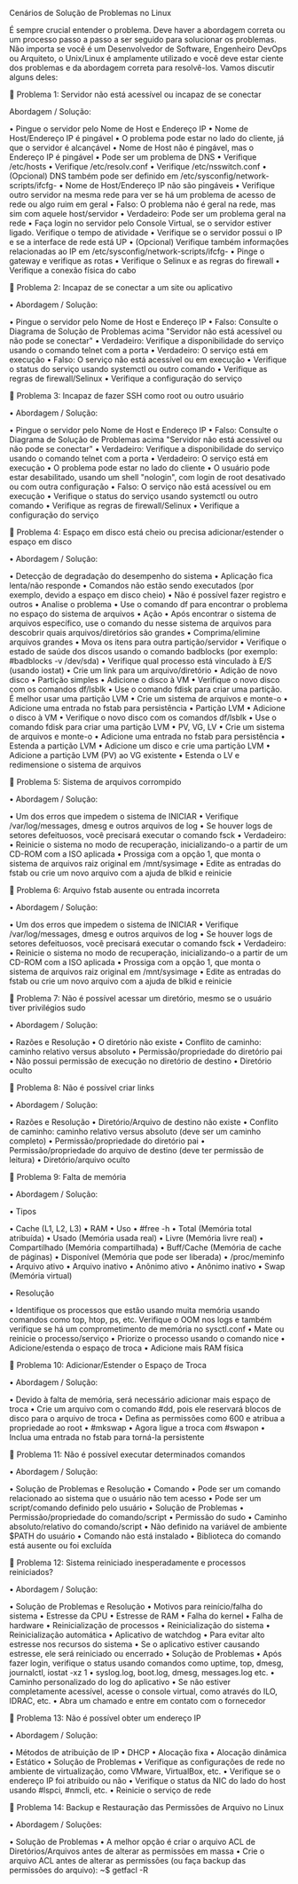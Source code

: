 Cenários de Solução de Problemas no Linux


É sempre crucial entender o problema. Deve haver a abordagem correta ou um
processo passo a passo a ser seguido para solucionar os problemas. Não importa se você é um
Desenvolvedor de Software, Engenheiro DevOps ou Arquiteto, o Unix/Linux é amplamente utilizado e você
deve estar ciente dos problemas e da abordagem correta para resolvê-los.
Vamos discutir alguns deles:


	Problema 1: Servidor não está acessível ou incapaz de se conectar

Abordagem / Solução:

•	Pingue o servidor pelo Nome de Host e Endereço IP
•	Nome de Host/Endereço IP é pingável
•	O problema pode estar no lado do cliente, já que o servidor é alcançável
•	Nome de Host não é pingável, mas o Endereço IP é pingável
•	Pode ser um problema de DNS
•	Verifique /etc/hosts
•	Verifique /etc/resolv.conf
•	Verifique /etc/nsswitch.conf
•	(Opcional) DNS também pode ser definido em /etc/sysconfig/network-scripts/ifcfg-<interface>
•	Nome de Host/Endereço IP não são pingáveis
•	Verifique outro servidor na mesma rede para ver se há um problema de acesso de rede ou algo ruim em geral
•	Falso: O problema não é geral na rede, mas sim com aquele host/servidor
•	Verdadeiro: Pode ser um problema geral na rede
•	Faça login no servidor pelo Console Virtual, se o servidor estiver ligado. Verifique o tempo de atividade
•	Verifique se o servidor possui o IP e se a interface de rede está UP
•	(Opcional) Verifique também informações relacionadas ao IP em /etc/sysconfig/network-scripts/ifcfg-<interface>
•	Pinge o gateway e verifique as rotas
•	Verifique o Selinux e as regras do firewall
•	Verifique a conexão física do cabo


	Problema 2: Incapaz de se conectar a um site ou aplicativo

•	Abordagem / Solução:

•	Pingue o servidor pelo Nome de Host e Endereço IP
•	Falso: Consulte o Diagrama de Solução de Problemas acima "Servidor não está acessível ou não pode se conectar"
•	Verdadeiro: Verifique a disponibilidade do serviço usando o comando telnet com a porta
•	Verdadeiro: O serviço está em execução
•	Falso: O serviço não está acessível ou em execução
•	Verifique o status do serviço usando systemctl ou outro comando
•	Verifique as regras de firewall/Selinux
•	Verifique a configuração do serviço


	Problema 3: Incapaz de fazer SSH como root ou outro usuário

•	Abordagem / Solução:

•	Pingue o servidor pelo Nome de Host e Endereço IP
•	Falso: Consulte o Diagrama de Solução de Problemas acima "Servidor não está acessível ou não pode se conectar"
•	Verdadeiro: Verifique a disponibilidade do serviço usando o comando telnet com a porta
•	Verdadeiro: O serviço está em execução
•	O problema pode estar no lado do cliente
•	O usuário pode estar desabilitado, usando um shell "nologin", com login de root desativado ou com outra configuração
•	Falso: O serviço não está acessível ou em execução
•	Verifique o status do serviço usando systemctl ou outro comando
•	Verifique as regras de firewall/Selinux
•	Verifique a configuração do serviço


	Problema 4: Espaço em disco está cheio ou precisa adicionar/estender o espaço em disco

•	Abordagem / Solução:

•	Detecção de degradação do desempenho do sistema
•	Aplicação fica lenta/não responde
•	Comandos não estão sendo executados (por exemplo, devido a espaço em disco cheio)
•	Não é possível fazer registro e outros
•	Analise o problema
•	Use o comando df para encontrar o problema no espaço do sistema de arquivos
•	Ação
•	Após encontrar o sistema de arquivos específico, use o comando du nesse sistema de arquivos para descobrir quais arquivos/diretórios são grandes
•	Comprima/elimine arquivos grandes
•	Mova os itens para outra partição/servidor
•	Verifique o estado de saúde dos discos usando o comando badblocks (por exemplo: #badblocks -v /dev/sda)
•	Verifique qual processo está vinculado à E/S (usando iostat)
•	Crie um link para um arquivo/diretório
•	Adição de novo disco
•	Partição simples
•	Adicione o disco à VM
•	Verifique o novo disco com os comandos df/lsblk
•	Use o comando fdisk para criar uma partição. É melhor usar uma partição LVM
•	Crie um sistema de arquivos e monte-o
•	Adicione uma entrada no fstab para persistência
•	Partição LVM
•	Adicione o disco à VM
•	Verifique o novo disco com os comandos df/lsblk
•	Use o comando fdisk para criar uma partição LVM
•	PV, VG, LV
•	Crie um sistema de arquivos e monte-o
•	Adicione uma entrada no fstab para persistência
•	Estenda a partição LVM
•	Adicione um disco e crie uma partição LVM
•	Adicione a partição LVM (PV) ao VG existente
•	Estenda o LV e redimensione o sistema de arquivos


	Problema 5: Sistema de arquivos corrompido

•	Abordagem / Solução:

•	Um dos erros que impedem o sistema de INICIAR
•	Verifique /var/log/messages, dmesg e outros arquivos de log
•	Se houver logs de setores defeituosos, você precisará executar o comando fsck
•	Verdadeiro:
•	Reinicie o sistema no modo de recuperação, inicializando-o a partir de um CD-ROM com a ISO aplicada
•	Prossiga com a opção 1, que monta o sistema de arquivos raiz original em /mnt/sysimage
•	Edite as entradas do fstab ou crie um novo arquivo com a ajuda de blkid e reinicie


	Problema 6: Arquivo fstab ausente ou entrada incorreta

•	Abordagem / Solução:

•	Um dos erros que impedem o sistema de INICIAR
•	Verifique /var/log/messages, dmesg e outros arquivos de log
•	Se houver logs de setores defeituosos, você precisará executar o comando fsck
•	Verdadeiro:
•	Reinicie o sistema no modo de recuperação, inicializando-o a partir de um CD-ROM com a ISO aplicada
•	Prossiga com a opção 1, que monta o sistema de arquivos raiz original em /mnt/sysimage
•	Edite as entradas do fstab ou crie um novo arquivo com a ajuda de blkid e reinicie


	Problema 7: Não é possível acessar um diretório, mesmo se o usuário tiver privilégios sudo

•	Abordagem / Solução:

•	Razões e Resolução
•	O diretório não existe
•	Conflito de caminho: caminho relativo versus absoluto
•	Permissão/propriedade do diretório pai
•	Não possui permissão de execução no diretório de destino
•	Diretório oculto


	Problema 8: Não é possível criar links

•	Abordagem / Solução:

•	Razões e Resolução
•	Diretório/Arquivo de destino não existe
•	Conflito de caminho: caminho relativo versus absoluto (deve ser um caminho completo)
•	Permissão/propriedade do diretório pai
•	Permissão/propriedade do arquivo de destino (deve ter permissão de leitura)
•	Diretório/arquivo oculto


	Problema 9: Falta de memória

•	Abordagem / Solução:

•	Tipos

•	Cache (L1, L2, L3)
•	RAM
•	Uso
•	#free -h
•	Total (Memória total atribuída)
•	Usado (Memória usada real)
•	Livre (Memória livre real)
•	Compartilhado (Memória compartilhada)
•	Buff/Cache (Memória de cache de páginas)
•	Disponível (Memória que pode ser liberada)
•	/proc/meminfo
•	Arquivo ativo
•	Arquivo inativo
•	Anônimo ativo
•	Anônimo inativo
•	Swap (Memória virtual)

•	Resolução

•	Identifique os processos que estão usando muita memória usando comandos como top, htop, ps, etc. Verifique o OOM nos logs e também verifique se há um comprometimento de memória no sysctl.conf
•	Mate ou reinicie o processo/serviço
•	Priorize o processo usando o comando nice
•	Adicione/estenda o espaço de troca
•	Adicione mais RAM física


	Problema 10: Adicionar/Estender o Espaço de Troca

•	Abordagem / Solução:

•	Devido à falta de memória, será necessário adicionar mais espaço de troca
•	Crie um arquivo com o comando #dd, pois ele reservará blocos de disco para o arquivo de troca
•	Defina as permissões como 600 e atribua a propriedade ao root
•	#mkswap
•	Agora ligue a troca com #swapon
•	Inclua uma entrada no fstab para torná-la persistente


	Problema 11: Não é possível executar determinados comandos

•	Abordagem / Solução:

•	Solução de Problemas e Resolução
•	Comando
•	Pode ser um comando relacionado ao sistema que o usuário não tem acesso
•	Pode ser um script/comando definido pelo usuário
•	Solução de Problemas
•	Permissão/propriedade do comando/script
•	Permissão do sudo
•	Caminho absoluto/relativo do comando/script
•	Não definido na variável de ambiente $PATH do usuário
•	Comando não está instalado
•	Biblioteca do comando está ausente ou foi excluída


	Problema 12: Sistema reiniciado inesperadamente e processos reiniciados?

•	Abordagem / Solução:

•	Solução de Problemas e Resolução
•	Motivos para reinício/falha do sistema
•	Estresse da CPU
•	Estresse de RAM
•	Falha do kernel
•	Falha de hardware
•	Reinicialização de processos
•	Reinicialização do sistema
•	Reinicialização automática
•	Aplicativo de watchdog
•	Para evitar alto estresse nos recursos do sistema
•	Se o aplicativo estiver causando estresse, ele será reiniciado ou encerrado
•	Solução de Problemas
•	Após fazer login, verifique o status usando comandos como uptime, top, dmesg, journalctl, iostat -xz 1
•	syslog.log, boot.log, dmesg, messages.log etc.
•	Caminho personalizado do log do aplicativo
•	Se não estiver completamente acessível, acesse o console virtual, como através do ILO, IDRAC, etc.
•	Abra um chamado e entre em contato com o fornecedor


	Problema 13: Não é possível obter um endereço IP

•	Abordagem / Solução:

•	Métodos de atribuição de IP
•	DHCP
•	Alocação fixa
•	Alocação dinâmica
•	Estático
•	Solução de Problemas
•	Verifique as configurações de rede no ambiente de virtualização, como VMware, VirtualBox, etc.
•	Verifique se o endereço IP foi atribuído ou não
•	Verifique o status da NIC do lado do host usando #lspci, #nmcli, etc.
•	Reinicie o serviço de rede


	Problema 14: Backup e Restauração das Permissões de Arquivo no Linux

•	Abordagem / Soluções:

•	Solução de Problemas
•	A melhor opção é criar o arquivo ACL de Diretórios/Arquivos antes de alterar as permissões em massa
•	Crie o arquivo ACL antes de alterar as permissões (ou faça backup das permissões do arquivo): ~$ getfacl -R <dir>
